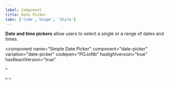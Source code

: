 ```yaml
---
label: Component
title: Date Picker
tabs: ['Code','Usage', 'Style']
---
```


<page-intro>**Date and time pickers** allow users to select a single or a range of dates and times.</page-intro>

<component 
    name="Simple Date Picker"
    component="date-picker" 
    variation="date-picker"
    codepen="POJoNb"
    haslightversion="true"
    hasReactVersion="true"
    
    >
</component>
<component 
    name="Single Date Picker"
    component="date-picker" 
    variation="date-picker--single"
    codepen="VrMweY"
    haslightversion="true"
    hasReactVersion="true"
    
    >
</component>
<component 
    name="Range Date Picker"
    component="date-picker" 
    variation="date-picker--range"
    codepen="aVLbNx"
    haslightversion="true"
    hasReactVersion="true"
    
    >
</component>
<component 
    name="Time Picker"
    component="time-picker" 
    variation="time-picker"
    codepen="GOMKap"
    haslightversion="true"
    hasReactVersion="true"
    >
</component>
<component-docs component="date-picker"></component-docs>